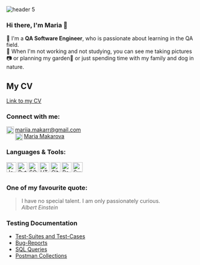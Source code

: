 ![header 5](https://user-images.githubusercontent.com/71404498/193719861-2a81e67e-edc0-45b1-8043-7cc8314836b0.jpg)



### Hi there, I'm Maria :wave:     

:small_orange_diamond: I'm a <strong>QA Software Engineer</strong>, who is passionate about learning in the QA field.       
:small_orange_diamond: When I'm not working and not studying, you can see me taking pictures :camera: or planning my garden:seedling: or just spending time with my family and dog in nature.<br>
## My CV
[Link to my CV](https://drive.google.com/)

### Connect with me:

<img align="left" alt="email" width="20px" src="https://toppng.com/uploads/preview/orange-transparent-email-icon-red-email-icons-11563007385mpkiku3cqg.png"><mariia.makarr@gmail.com>  
<img align="left" alt="Linkedin" width="20px" src="https://upload.wikimedia.org/wikipedia/commons/thumb/c/ca/LinkedIn_logo_initials.png/240px-LinkedIn_logo_initials.png">[Maria Makarova](https://www.linkedin.com/in/mari-makarova/) 

### Languages & Tools:
<img align="left" alt="JavaScript" width="26px" src="https://upload.wikimedia.org/wikipedia/commons/6/6a/JavaScript-logo.png">
<img align="left" alt="Python" width="26px" src="https://cdn4.iconfinder.com/data/icons/logos-and-brands/512/267_Python_logo-512.png">
<img align="left" alt="SQL" width="26px" src="https://cdn3.iconfinder.com/data/icons/pixel-perfect-at-24px-volume-7/24/5106-128.png">
<img align="left" alt="HTML" width="26px" src="https://cdn1.iconfinder.com/data/icons/logotypes/32/badge-html-5-128.png">
<img align="left" alt="GitHub" width="26px" src="https://cdn4.iconfinder.com/data/icons/ionicons/512/icon-social-github-128.png">
<img align="left" alt="Postman" width="26px" src="https://iconape.com/wp-content/png_logo_vector/postman.png">
<img align="left" alt="Swagger" width="26px" src="https://miro.medium.com/max/300/1*2DKX6fd0wlVbbjff_noWHg.png">
<br>
<br>

### One of my favourite quote:

> I have no special talent. I am only passionately curious.       
*Albert Einstein*

### Testing Documentation
- [Test-Suites and Test-Cases](https://github.com/makarrma/test-cases)
- [Bug-Reports](https://github.com/makarrma/bug-reports)
- [SQL Queries](https://github.com/makarrma/SQL)
- [Postman Collections](https://github.com/makarrma/postman)
